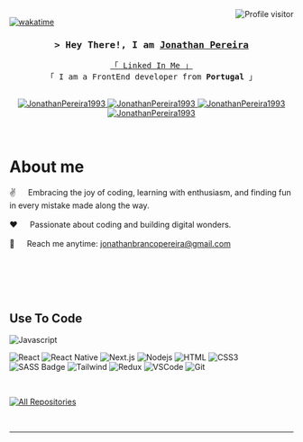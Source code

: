 <!--
<h2 align="center">
  Welcome to Jonathan's World!
  <img src="https://media.giphy.com/media/hvRJCLFzcasrR4ia7z/giphy.gif" width="28">
</h2>
-->

<!--
<p align="center">
  <a href="https://github.com/JonathanPereira1993"><img src="https://readme-typing-svg.herokuapp.com/?lines=Self%20Taught%20Programmer;Front%20End%20Developer;1.5%2B%20years%20of%20coding%20experience;Always%20learning%20new%20things&center=true&width=380&height=45"></a>
</p>

 -->

<a href="https://komarev.com/ghpvc/?username=JonathanPereira1993">
  <img align="right" src="https://komarev.com/ghpvc/?username=JonathanPereira1993&label=Visitors&color=0e75b6&style=flat" alt="Profile visitor" />
</a>


[![wakatime](https://wakatime.com/badge/user/eebb3dd8-d9b2-40de-9b88-6fd6cac99dbc.svg)](https://wakatime.com/@eebb3dd8-d9b2-40de-9b88-6fd6cac99dbc)

<!-- Intro  -->
<h3 align="center">
        <samp>&gt; Hey There!, I am
                <b><a target="_blank" href="https://JonathanPereira1993.com">Jonathan Pereira</a></b>
        </samp>
</h3>


<p align="center"> 
  <samp>
    <a href="[https://www.google.com/search?q=Al+Siam](https://www.linkedin.com/in/jonathan-pereira-5421b3152/)">「 Linked In Me 」</a>
    <br>
    「 I am a FrontEnd developer from <b>Portugal</b> 」
    <br>
    <br>
  </samp>
</p>

<p align="center">
 <a href="https://JonathanPereira1993.com" target="blank">
  <img src="https://img.shields.io/badge/Website-DC143C?style=for-the-badge&logo=medium&logoColor=white" alt="JonathanPereira1993" />
 </a>
 <a href="https://www.linkedin.com/in/jonathan-pereira-5421b3152/" target="_blank">
  <img src="https://img.shields.io/badge/LinkedIn-0077B5?style=for-the-badge&logo=linkedin&logoColor=white" alt="JonathanPereira1993"/>
 </a>
 <!-- <a href="https://dev.to/JonathanPereira1993" target="_blank">
  <img src="https://img.shields.io/badge/dev.to-0A0A0A?style=for-the-badge&logo=dev.to&logoColor=white" alt="JonathanPereira1993" />
 </a> -->
 <a href="https://www.instagram.com/jonathanmyself/" target="_blank">
  <img src="https://img.shields.io/badge/Instagram-fe4164?style=for-the-badge&logo=instagram&logoColor=white" alt="JonathanPereira1993" />
 </a> 
 <a href="https://www.facebook.com/jonathan.pereira.79274089/" target="_blank">
  <img src="https://img.shields.io/badge/Facebook-20BEFF?&style=for-the-badge&logo=facebook&logoColor=white" alt="JonathanPereira1993"  />
  </a> 
</p>
<br />

<!-- About Section -->
 # About me
 
<p>
<!--  <img align="right" width="350" src="/assets/programmer.gif" alt="Coding gif" /> -->
  
 ✌️ &emsp; Embracing the joy of coding, learning with enthusiasm, and finding fun in every mistake made along the way. <br/><br/>
 ❤️ &emsp; Passionate about coding and building digital wonders.<br/><br/>
 📧 &emsp; Reach me anytime: jonathanbrancopereira@gmail.com<br/><br/>

</p>

<br/>
<br/>
<br/>

## Use To Code

![Javascript](https://img.shields.io/badge/Javascript-F0DB4F?style=for-the-badge&labelColor=black&logo=javascript&logoColor=F0DB4F)
<!-- ![Typescript](https://img.shields.io/badge/Typescript-007acc?style=for-the-badge&labelColor=black&logo=typescript&logoColor=007acc) -->
![React](https://img.shields.io/badge/-React-61DBFB?style=for-the-badge&labelColor=black&logo=react&logoColor=61DBFB)
![React Native](https://img.shields.io/badge/React_Native-20232A?style=for-the-badge&logo=react&logoColor=61DAFB)
![Next.js](https://img.shields.io/badge/next.js-000000?style=for-the-badge&logo=nextdotjs&logoColor=white)
![Nodejs](https://img.shields.io/badge/Nodejs-3C873A?style=for-the-badge&labelColor=black&logo=node.js&logoColor=3C873A)
![HTML](https://img.shields.io/badge/HTML5-E34F26?style=for-the-badge&logo=html5&logoColor=white)
![CSS3](https://img.shields.io/badge/CSS3-1572B6?style=for-the-badge&logo=css3&logoColor=white)
![SASS Badge](https://img.shields.io/badge/Sass-CC6699?style=for-the-badge&logo=sass&logoColor=white)
![Tailwind](https://img.shields.io/badge/Tailwind_CSS-092749?style=for-the-badge&logo=tailwindcss&logoColor=06B6D4&labelColor=000000)
![Redux](https://img.shields.io/badge/Redux-593D88?style=for-the-badge&logo=redux&logoColor=white)
![VSCode](https://img.shields.io/badge/Visual_Studio-0078d7?style=for-the-badge&logo=visual%20studio&logoColor=white)
![Git](https://img.shields.io/badge/Git-F05032?style=for-the-badge&logo=git&logoColor=white)

<br/>

<!-- ## Top Open Source -
[![Web Projects](https://github-readme-stats.vercel.app/api/pin/?username=JonathanPereira1993&repo=web-projects&border_color=7F3FBF&bg_color=0D1117&title_color=C9D1D9&text_color=8B949E&icon_color=7F3FBF)](https://github.com/JonathanPereira1993/web-projects)
[![Al Folio](https://github-readme-stats.vercel.app/api/pin/?username=JonathanPereira1993&repo=al-folio&border_color=7F3FBF&bg_color=0D1117&title_color=C9D1D9&text_color=8B949E&icon_color=7F3FBF)](https://github.com/JonathanPereira1993/al-folio)
[![Al Siam Readme](https://github-readme-stats.vercel.app/api/pin/?username=JonathanPereira1993&repo=JonathanPereira1993&border_color=7F3FBF&bg_color=0D1117&title_color=C9D1D9&text_color=8B949E&icon_color=7F3FBF)](https://github.com/JonathanPereira1993/JonathanPereira1993)
[![Al Siam Teminal](https://github-readme-stats.vercel.app/api/pin/?username=JonathanPereira1993&repo=JonathanPereira1993.github.io&border_color=7F3FBF&bg_color=0D1117&title_color=C9D1D9&text_color=8B949E&icon_color=7F3FBF)](https://github.com/JonathanPereira1993/JonathanPereira1993.github.io) -->

<p align="left">
  <a href="https://github.com/JonathanPereira1993?tab=repositories" target="_blank"><img alt="All Repositories" title="All Repositories" src="https://img.shields.io/badge/-All%20Repos-2962FF?style=for-the-badge&logo=koding&logoColor=white"/></a>
</p>

<br/>
<hr/>
<br/>
